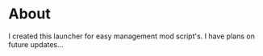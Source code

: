 # About
I created this launcher for easy management mod script's. I have plans on future updates...
